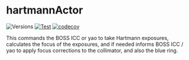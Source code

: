 # hartmannActor

![Versions](https://img.shields.io/badge/python->=3.9-blue)
[![Test](https://github.com/sdss/hartmannActor/actions/workflows/test.yml/badge.svg)](https://github.com/sdss/hartmannActor/actions/workflows/test.yml)
[![codecov](https://codecov.io/gh/sdss/hartmannActor/branch/main/graph/badge.svg)](https://codecov.io/gh/sdss/hartmannActor)

This commands the BOSS ICC or yao to take Hartmann exposures, calculates the focus of the exposures, and if needed informs BOSS ICC / yao to apply focus corrections to the collimator, and also the blue ring.
